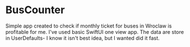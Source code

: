 # BusCounter

Simple app created to check if monthly ticket for buses in Wroclaw is profitable for me.
I've used basic SwiftUI one view app. The data are store in UserDefaults- I know it isn't best idea, but I wanted did it fast. 

